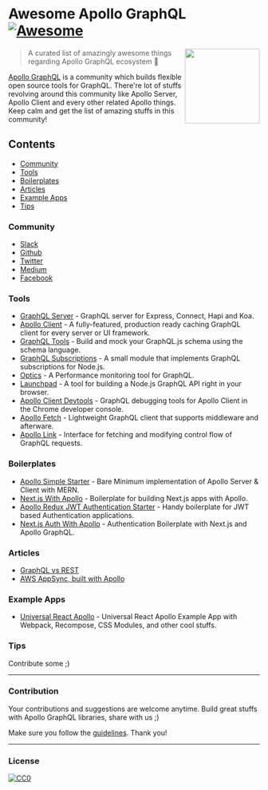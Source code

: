 # Awesome Apollo GraphQL [![Awesome](https://cdn.rawgit.com/sindresorhus/awesome/d7305f38d29fed78fa85652e3a63e154dd8e8829/media/badge.svg)](https://github.com/sindresorhus/awesome)

[<img src="http://rawgit.com/ooade/awesome-apollo-graphql/master/logo.svg" align="right" width="150">](https://dev.apollodata.com)

> A curated list of amazingly awesome things regarding Apollo GraphQL ecosystem :star2:

[Apollo GraphQL](https://github.com/apollographql) is a community which builds flexible open source tools for GraphQL. There're lot of stuffs revolving around this community like Apollo Server, Apollo Client and every other related Apollo things. Keep calm and get the list of amazing stuffs in this community!

## Contents
- [Community](#community)
- [Tools](#tools)
- [Boilerplates](#boilerplates)
- [Articles](#articles)
- [Example Apps](#example-apps)
- [Tips](#tips)

### Community
- [Slack](https://www.apollographql.com/#slack)
- [Github](https://github.com/apollographql)
- [Twitter](https://twitter.com/apollographql)
- [Medium](https://medium.com/apollo-stack)
- [Facebook](https://www.facebook.com/apollographql)

### Tools
- [GraphQL Server](https://github.com/apollographql/graphql-server) - GraphQL server for Express, Connect, Hapi and Koa.
- [Apollo Client](https://github.com/apollographql/apollo-client) - A fully-featured, production ready caching GraphQL client for every server or UI framework.
- [GraphQL Tools](https://github.com/apollographql/graphql-tools) - Build and mock your GraphQL.js schema using the schema language.
- [GraphQL Subscriptions](https://github.com/apollographql/graphql-subscriptions) - A small module that implements GraphQL subscriptions for Node.js.
- [Optics](http://www.apollodata.com/optics) - A Performance monitoring tool for GraphQL.
- [Launchpad](https://github.com/apollographql/launchpad) - A tool for building a Node.js GraphQL API right in your browser.
- [Apollo Client Devtools](https://github.com/apollographql/apollo-client-devtools) - GraphQL debugging tools for Apollo Client in the Chrome developer console.
- [Apollo Fetch](https://github.com/apollographql/apollo-fetch) - Lightweight GraphQL client that supports middleware and afterware.
- [Apollo Link](https://github.com/apollographql/apollo-link) -  Interface for fetching and modifying control flow of GraphQL requests.

### Boilerplates
- [Apollo Simple Starter](https://github.com/ooade/ApolloSimpleStarter) - Bare Minimum implementation of Apollo Server & Client with MERN.
- [Next.js With Apollo](https://github.com/zeit/next.js/tree/master/examples/with-apollo) - Boilerplate for building Next.js apps with Apollo.
- [Apollo Redux JWT Authentication Starter](https://github.com/MacKentoch/react-redux-graphql-apollo-bootstrap-webpack-starter) - Handy boilerplate for JWT based Authentication applications.
- [Next.js Auth With Apollo](https://github.com/ooade/next-apollo-auth) - Authentication Boilerplate with Next.js and Apollo GraphQL.

### Articles
- [GraphQL vs REST](https://dev-blog.apollodata.com/graphql-vs-rest-5d425123e34b)
- [AWS AppSync, built with Apollo](https://dev-blog.apollodata.com/aws-appsync-powered-by-apollo-df61eb706183)

### Example Apps
- [Universal React Apollo](https://github.com/WeLikeGraphQL/universal-react-apollo-example) - Universal React Apollo Example App with Webpack, Recompose, CSS Modules, and other cool stuffs.

### Tips
Contribute some ;)

---
### Contribution
Your contributions and suggestions are welcome anytime. Build great stuffs with Apollo GraphQL libraries, share with us ;)

Make sure you follow the [guidelines](/contributing.md). Thank you!

---
### License
[![CC0](http://mirrors.creativecommons.org/presskit/buttons/88x31/svg/cc-zero.svg)](http://creativecommons.org/publicdomain/zero/1.0/)
